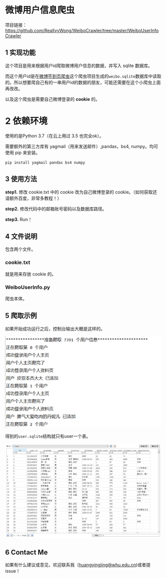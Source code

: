 # 微博用户信息爬虫

项目链接：https://github.com/RealIvyWong/WeiboCrawler/tree/master/WeiboUserInfoCrawler

## 1 实现功能

这个项目是用来根据用户id爬取微博用户信息的数据，并写入 sqlite 数据库。

而这个用户id是在[微博签到页爬虫](https://github.com/RealIvyWong/WeiboCrawler/tree/master/WeiboLocationCrawler)这个爬虫项目生成的`weibo.sqlite`数据库中读取的。所以想要爬自己有的一串用户id的数据的朋友，可能还需要在这个小爬虫上面再改改。

以及这个爬虫是需要自己微博登录的 **cookie** 的。

# 2 依赖环境

使用的是Python 3.7（在云上用过 3.5 也完全ok）。

需要额外的第三方库有 yagmail（用来发送邮件）,pandas，bs4, numpy。均可使用 pip 来安装。

```
pip install yagmail pandas bs4 numpy
```

## 3 使用方法

**step1.** 修改 cookie.txt 中的 cookie 改为自己微博登录的 cookie。（如何获取还请额外百度，非常多教程！）

**step2.** 修改代码中的邮箱账号密码以及数据库路径。

**step3.** Run！

## 4 文件说明

包含两个文件。

### cookie.txt

就是用来存放 cookie 的。

### WeiboUserInfo.py

爬虫本体。

## 5 爬取示例

如果开始成功运行之后，控制台输出大概是这样的。

![1545039042299](assets/1545039042299.png)

得到的`user.sqlite`结构就只有user一个表。

![1545039128211](assets/1545039128211.png)

## 6 Contact Me

如果有什么建议或意见，欢迎联系我（huangyingjing@whu.edu.cn)或者提 issue！
